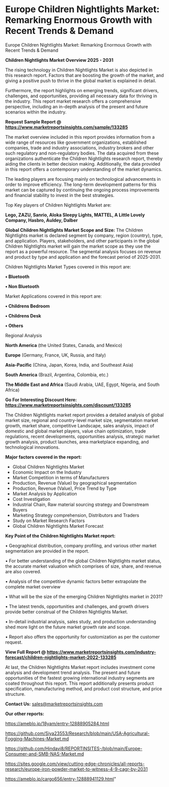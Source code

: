 # Europe Children Nightlights Market: Remarking Enormous Growth with Recent Trends & Demand
Europe Children Nightlights Market: Remarking Enormous Growth with Recent Trends & Demand

<Strong> Children Nightlights Market Overview 2025 - 2031</strong>

The rising technology in Children Nightlights Market is also depicted in this research report. Factors that are boosting the growth of the market, and giving a positive push to thrive in the global market is explained in detail.

Furthermore, the report highlights on emerging trends, significant drivers, challenges, and opportunities, providing all necessary data for thriving in the industry. This report market research offers a comprehensive perspective, including an in-depth analysis of the present and future scenarios within the industry.

<strong>Request Sample Report @ <a href=https://www.marketreportsinsights.com/sample/133285>https://www.marketreportsinsights.com/sample/133285</a></strong>

The market overview included in this report provides information from a wide range of resources like government organizations, established companies, trade and industry associations, industry brokers and other such regulatory and non-regulatory bodies. The data acquired from these organizations authenticate the Children Nightlights research report, thereby aiding the clients in better decision making. Additionally, the data provided in this report offers a contemporary understanding of the market dynamics.

The leading players are focusing mainly on technological advancements in order to improve efficiency. The long-term development patterns for this market can be captured by continuing the ongoing process improvements and financial stability to invest in the best strategies.

Top Key players of Children Nightlights Market are:

<strong>Lego, ZAZU, Sanrio, Aloka Sleepy Lights, MATTEL, A Little Lovely Company, Hasbro, Auldey, Dalber</strong>

<strong><b>Global Children Nightlights Market Scope and Size:</b></strong>
The Children Nightlights market is declared segment by company, region (country), type, and application. Players, stakeholders, and other participants in the global Children Nightlights market will gain the market scope as they use the report as a powerful resource. The segmental analysis focuses on revenue and product by type and application and the forecast period of 2025-2031.

Children Nightlights Market Types covered in this report are:

<strong>• Bluetooth

• Non Bluetooth</strong>

Market Applications covered in this report are:

<strong>• Childrens Bedroom

• Childrens Desk

• Others</strong> 

Regional Analysis

<strong>North America</strong> (the United States, Canada, and Mexico)

<strong>Europe</strong> (Germany, France, UK, Russia, and Italy)

<strong>Asia-Pacific</strong> (China, Japan, Korea, India, and Southeast Asia)

<strong>South America</strong> (Brazil, Argentina, Colombia, etc.)

<strong>The Middle East and Africa</strong> (Saudi Arabia, UAE, Egypt, Nigeria, and South Africa)

<strong>Go For Interesting Discount Here: <a href=https://www.marketreportsinsights.com/discount/133285>https://www.marketreportsinsights.com/discount/133285</a></strong>

The Children Nightlights market report provides a detailed analysis of global market size, regional and country-level market size, segmentation market growth, market share, competitive Landscape, sales analysis, impact of domestic and global market players, value chain optimization, trade regulations, recent developments, opportunities analysis, strategic market growth analysis, product launches, area marketplace expanding, and technological innovations.

<strong><b>Major factors covered in the report:</b></strong>
<ul>
  <li>Global Children Nightlights Market </li>
  <li>Economic Impact on the Industry</li>
  <li>Market Competition in terms of Manufacturers</li>
  <li>Production, Revenue (Value) by geographical segmentation</li>
  <li>Production, Revenue (Value), Price Trend by Type</li>
  <li>Market Analysis by Application</li>
  <li>Cost Investigation</li>
  <li>Industrial Chain, Raw material sourcing strategy and Downstream Buyers</li>
  <li>Marketing Strategy comprehension, Distributors and Traders</li>
  <li>Study on Market Research Factors</li>
  <li>Global Children Nightlights Market Forecast</li>
</ul>

<strong><b>Key Point of the Children Nightlights Market report:</b></strong>

• Geographical distribution, company profiling, and various other market segmentation are provided in the report.

• For better understanding of the global Children Nightlights market status, the accurate market valuation which comprises of size, share, and revenue are also covered.

• Analysis of the competitive dynamic factors better extrapolate the complete market overview

• What will be the size of the emerging Children Nightlights market in 2031?

• The latest trends, opportunities and challenges, and growth drivers provide better construal of the Children Nightlights Market.

• In-detail industrial analysis, sales study, and production understanding shed more light on the future market growth rate and scope.

• Report also offers the opportunity for customization as per the customer request.

<strong><b>View Full Report @ <a href=https://www.marketreportsinsights.com/industry-forecast/children-nightlights-market-2022-133285>https://www.marketreportsinsights.com/industry-forecast/children-nightlights-market-2022-133285</a></b></strong>


At last, the Children Nightlights Market report includes investment come analysis and development trend analysis. The present and future opportunities of the fastest growing international industry segments are coated throughout this report. This report additionally presents product specification, manufacturing method, and product cost structure, and price structure.

<strong>Contact Us:</strong>
sales@marketreportsinsights.com

<strong>Our other reports:</strong>

<a href=https://ameblo.jp/18yam/entry-12888905284.html>https://ameblo.jp/18yam/entry-12888905284.html</a>

<a href=https://github.com/Siya23553/Research/blob/main/USA-Agricultural-Fogging-Machines-Market.md>https://github.com/Siya23553/Research/blob/main/USA-Agricultural-Fogging-Machines-Market.md</a>

<a href=https://github.com/Hindavi8/REPORTINSITES-/blob/main/Europe-Consumer-and-SMB-NAS-Market.md>https://github.com/Hindavi8/REPORTINSITES-/blob/main/Europe-Consumer-and-SMB-NAS-Market.md</a>

<a href=https://sites.google.com/view/cutting-edge-chronicles/all-reports-research/europe-iron-powder-market-to-witness-4-9-cagr-by-2031>https://sites.google.com/view/cutting-edge-chronicles/all-reports-research/europe-iron-powder-market-to-witness-4-9-cagr-by-2031</a>

<a href=https://ameblo.jp/cargo656/entry-12888941129.html>https://ameblo.jp/cargo656/entry-12888941129.html</a>"
